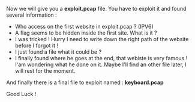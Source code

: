 Now we will give you a **exploit.pcap** file. You have to exploit it and found several information :

- Who access on the first website in exploit.pcap ? (IPV6)
- A flag seems to be hidden inside the first site. What is it ?
- I was tricked ! Hurry I need to write down the right path of the website before I forgot it !
- I just found a file what it could be ?
- I finally found where he goes at the end, that webiste is very famous ! I'am wondering what he done on it. Maybe I'll find an other file later, I will rest for the moment.

And finally there is a final file to exploit named : **keyboard.pcap**

Good Luck !
